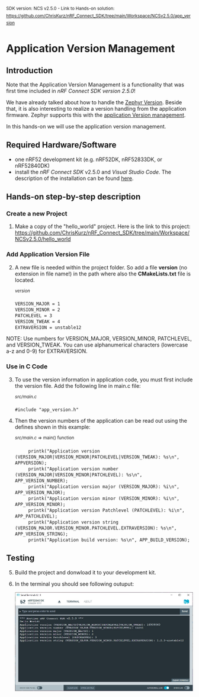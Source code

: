 <sup>SDK version: NCS v2.5.0  -  Link to Hands-on solution: https://github.com/ChrisKurz/nRF_Connect_SDK/tree/main/Workspace/NCSv2.5.0/app_version</sup>

# Application Version Management

## Introduction

Note that the Application Version Management is a functionality that was first time included in _nRF Connect SDK version 2.5.0_!

We have already talked about how to handle the [Zephyr Version](https://github.com/ChrisKurz/nRF_Connect_SDK/blob/main/doc/NCSv2.4.0_ZKS_Other_01_version.md). Beside that, it is also interesting to realize a version handling from the application firmware. Zephyr supports this with the [application Version management](https://developer.nordicsemi.com/nRF_Connect_SDK/doc/2.5.0/zephyr/build/version/index.html).

In this hands-on we will use the application version management. 

## Required Hardware/Software
- one nRF52 development kit (e.g. nRF52DK, nRF52833DK, or nRF52840DK)
- install the _nRF Connect SDK_ v2.5.0 and _Visual Studio Code_. The description of the installation can be found [here](https://developer.nordicsemi.com/nRF_Connect_SDK/doc/2.5.0/nrf/getting_started/assistant.html#).

## Hands-on step-by-step description 

### Create a new Project

1) Make a copy of the "hello_world" project. Here is the link to this project: https://github.com/ChrisKurz/nRF_Connect_SDK/tree/main/Workspace/NCSv2.5.0/hello_world

### Add Application Version File

2) A new file is needed within the project folder. So add a file __version__ (no extension in file name!) in the path where also the __CMakeLists.txt__ file is located.

	<sup>_version_ </sup>

       VERSION_MAJOR = 1
       VERSION_MINOR = 2
       PATCHLEVEL = 3
       VERSION_TWEAK = 4
       EXTRAVERSION = unstable12

  NOTE: Use numbers for VERSION_MAJOR, VERSION_MINOR, PATCHLEVEL, and VERSION_TWEAK. You can use alphanumerical characters (lowercase a-z and 0-9) for EXTRAVERSION. 


### Use in C Code

3) To use the version information in application code, you must first include the version file. Add the following line in main.c file:

	<sup>_src/main.c_</sup>

       #include "app_version.h"

4) Then the version numbers of the application can be read out using the defines shown in this example:

	<sup>_src/main.c_ => main() function</sup>

            printk("Application version (VERSION_MAJOR|VERSION_MINOR|PATCHLEVEL|VERSION_TWEAK): %s\n", APPVERSION);
            printk("Application version number (VERSION_MAJOR|VERSION_MINOR|PATCHLEVEL): %s\n", APP_VERSION_NUMBER);
            printk("Application version major (VERSION_MAJOR): %i\n", APP_VERSION_MAJOR);
            printk("Application version minor (VERSION_MINOR): %i\n", APP_VERSION_MINOR);
            printk("Application version Patchlevel (PATCHLEVEL): %i\n", APP_PATCHLEVEL);
            printk("Application version string (VERSION_MAJOR.VERSION_MINOR.PATCHLEVEL.EXTRAVERSION): %s\n", APP_VERSION_STRING);
            printk("Application build version: %s\n", APP_BUILD_VERSION);


## Testing
5) Build the project and donwload it to your development kit. 
6) In the terminal you should see following outuput:

   ![image](images/App_Version_Terminal.jpg)
